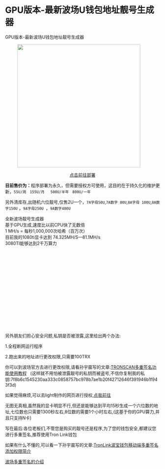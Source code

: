 # GPU版本-最新波场U钱包地址靓号生成器
GPU版本-最新波场U钱包地址靓号生成器
<!-- wp:image {"align":"center","width":400,"height":400,"sizeSlug":"large"} -->
<figure class="wp-block-image aligncenter size-large is-resized"><img src="https://input-s3.mn.input.im/donate-group/7/20230407/20230407_1680811229.png" alt="" width="400" height="400"/></figure>
<!-- /wp:image -->

<!-- wp:paragraph -->
<p></p>
<!-- /wp:paragraph -->

<!-- wp:zibllblock/buttons {"alignment":"center"} -->
<div data-quantity="1" data-radius="true" style="text-align:center" class="wp-block-zibllblock-buttons radius"><span class="an_1 but hollow c-green"><a href="https://netflix233.tk/buy/83" data-type="URL" data-id="https://netflix233.tk/buy/83" target="_blank" rel="noreferrer noopener">点击前往部署</a></span></div>
<!-- /wp:zibllblock/buttons -->

<!-- wp:paragraph -->
<p></p>
<!-- /wp:paragraph -->

<!-- wp:paragraph -->
<p><strong>目前售价为：</strong>程序部署为永久，但需要授权方可使用，这目的在于持久化的维护更新，<code>55U/周</code> &nbsp; <code>155U/月</code> &nbsp; &nbsp; <code>500U/半年</code> &nbsp; <code>800U/一年</code></p>
<!-- /wp:paragraph -->

<!-- wp:paragraph -->
<p>另外清库存,出随机六位靓号,仅售2U一个，<code>7A字母50U</code>,<code>7A数字 80U</code>,<code>8A字母 100U</code>,<code>8A数字150U</code>&nbsp;，<code>9A字母250U </code>，<code>9A数字400U</code></p>
<!-- /wp:paragraph -->

<!-- wp:paragraph -->
<p></p>
<!-- /wp:paragraph -->

<!-- wp:paragraph -->
<p>全新波场靓号生成器<br>基于GPU生成,速度比以前CPU快了无数倍<br>1 MH/s = 每秒1,000,000次哈希（百万次）<br>目前我的1080ti显卡达到 74.325MH/S—81.1MH/s<br>3080TI能够达到2千万算力</p>
<!-- /wp:paragraph -->

<!-- wp:zibllblock/dplayer -->
<div class="wp-block-zibllblock-dplayer new-dplayer post-dplayer" video-url="http://hfz.pw/wp-content/uploads/2023/04/951073313d031756.mp4" media-id="1183" video-pic="http://hfz.pw/wp-content/uploads/2023/04/15f8032e83031821.png" data-loop="" data-hide="" data-autoplay="" data-volume="1"><div class="graphic" style="padding-bottom:50%"><div class="abs-center text-center"><i class="fa fa-play-circle fa-4x muted-3-color opacity5"></i></div></div></div>
<!-- /wp:zibllblock/dplayer -->

<!-- wp:paragraph -->
<p></p>
<!-- /wp:paragraph -->

<!-- wp:paragraph -->
<p>另外朋友们担心安全问题,私钥是否被泄露,这里给出两个办法:</p>
<!-- /wp:paragraph -->

<!-- wp:paragraph -->
<p>1.全程断网运行程序</p>
<!-- /wp:paragraph -->

<!-- wp:paragraph -->
<p>2.跑出来的地址进行更改权限,只需要100TRX</p>
<!-- /wp:paragraph -->

<!-- wp:paragraph -->
<p>你可以到波场官方去进行更改权限,请看孙宇晨写的文章:<a href="https://sunyuchentron.medium.com/tronscan%E5%A4%9A%E9%87%8D%E7%AD%BE%E5%90%8D%E5%8A%9F%E8%83%BD%E4%BD%BF%E7%94%A8%E6%95%99%E7%A8%8B-%E4%B8%80-3fb0cc8f6a0c">TRONSCAN多重签名功能使用教程</a> &nbsp; (这样就不用怕被泄露靓号的私钥而被盗号,不信你复制我的私钥:7f8b6c1545230aa333c0858757bc978b7ae1b20f42712646f391946b1f943f3d)</p>
<!-- /wp:paragraph -->

<!-- wp:paragraph -->
<p>如果觉得麻烦,可以去light制作的网页进行授权,<a href="https://trx.trxd.win/">点我前往</a></p>
<!-- /wp:paragraph -->

<!-- wp:paragraph -->
<p></p>
<!-- /wp:paragraph -->

<!-- wp:paragraph -->
<p>无图无真相,虽然我的显卡明显不行,但还是能够达到平均15秒生成一个六位数的地址,七位数也只需要1300秒左右,8位数的需要1个小时左右,(这基于你的GPU算力,并且只支持N卡)</p>
<!-- /wp:paragraph -->

<!-- wp:paragraph -->
<p></p>
<!-- /wp:paragraph -->

<!-- wp:paragraph -->
<p>写在最后:各位老板们,不管您是购买的靓号还是程序,为了您的钱包安全,都建议您进行多重签名,推荐使用Tron Link钱包</p>
<!-- /wp:paragraph -->

<!-- wp:paragraph -->
<p>如果有什么不懂的,可以看一下孙宇晨写的文章:<a href="https://sunyuchentron.medium.com/tronlink%E6%B3%A2%E5%AE%9D%E9%92%B1%E5%8C%85%E7%A7%BB%E5%8A%A8%E7%AB%AF%E5%A4%9A%E9%87%8D%E7%AD%BE%E5%90%8D%E6%B7%BB%E5%8A%A0%E6%9D%83%E9%99%90%E7%AE%80%E4%BB%8B-5ba19135e68e">TronLink波宝钱包移动端多重签名添加权限简介</a></p>
<!-- /wp:paragraph -->

<!-- wp:paragraph -->
<p><a href="https://zhuanlan.zhihu.com/p/112622253">波场多重签名的介绍</a></p>
<!-- /wp:paragraph -->

